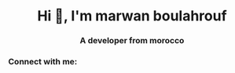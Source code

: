 <h1 align="center">Hi 👋, I'm marwan boulahrouf</h1>
<h3 align="center">A developer from morocco</h3>
<h3 align="left">Connect with me:</h3>
<p align="left">
</p>
